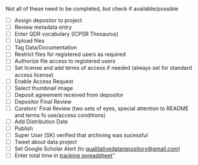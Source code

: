 Not all of these need to be completed, but check if available/possible

  - [ ] Assign depositor to project
  - [ ] Review metadata entry
  - [ ] Enter QDR vocabulary (ICPSR Thesaurus)
  - [ ] Upload files
  - [ ] Tag Data/Documentation
  - [ ] Restrict files for registered users as required
  - [ ] Authorize file access to registered users
  - [ ] Set license and add terms of access if needed (always set for standard access license)
  - [ ] Enable Access Request
  - [ ] Select thumbnail image
  - [ ] Deposit agreement received from depositor
  - [ ] Depositor Final Review
  - [ ] Curators' Final Review (two sets of eyes, special attention to README and terms fo use/access conditions)
  - [ ] Add Distribution Date
  - [ ] Publish
  - [ ] Super User (SK) verified that archiving was sucessful
  - [ ] Tweet about data project
  - [ ] Set Google Scholar Alert (to qualitativedatarepository@gmail.com)
  - [ ] Enter total time in [tracking spreadsheet](https://docs.google.com/spreadsheets/d/1WUEO9QQg6Vw0H2yFPlhKXmJc-zHkudiuNpIPut45bHo/edit#gid=1857006720)"
